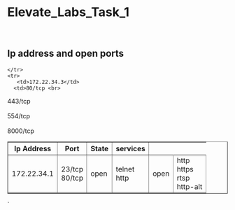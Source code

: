 # Elevate_Labs_Task_1

<br>
<!DOCTYPE html>
<html>
<head>
  <title>Ip address and their open ports</title>
</head>
<body>
  <h2>Ip address and open ports</h2>
  <table border="1">
    <tr>
      <th>Ip Address</th>
      <th>Port</th>
      <th>State</th>
      <th>services</th>
    </tr>
    <tr>
      <td>172.22.34.1</td>
      <td>23/tcp <br>80/tcp</td>
      <td>open</td>
       <td>telnet<br> http</td>
      
    </tr>
    <tr>
       <td>172.22.34.3</td>
      <td>80/tcp <br>         
443/tcp <br>        
554/tcp  <br>       
8000/tcp  </td>
      <td>open</td>
       <td>http<br>
    https <br>
  rtsp<br>
  http-alt</td>
    </tr>
  </table>
</body>
</html> `


